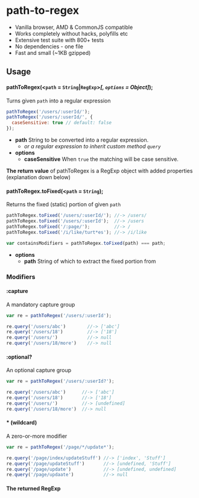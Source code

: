 # path-to-regex

  - Vanilla browser, AMD & CommonJS compatible
  - Works completely without hacks, polyfills etc
  - Extensive test suite with 800+ tests
  - No dependencies - one file
  - Fast and small (~1KB gzipped)

## Usage

#### pathToRegex(<`path` = `String`|`RegExp`>*[, `options` = Object]*);
Turns given `path` into a regular expression
```javascript
pathToRegex('/users/:userId/');
pathToRegex('/users/:userId/', {
  caseSensitive: true // default: false
});
```

- **path** String to be converted into a regular expression.
    - *or a regular expression to inherit  custom method `query`*
- **options**
  - **caseSensitive** When `true` the matching will be case sensitive.

**The return value** of pathToRegex is a RegExp object with added properties (explanation down below) 

#### pathToRegex.toFixed(<`path` = `String`);
Returns the fixed (static) portion of given `path`
```javascript
pathToRegex.toFixed('/users/:userId/'); //-> /users/
pathToRegex.toFixed('/users/:userId');  //-> /users
pathToRegex.toFixed('/:page/');         //-> /
pathToRegex.toFixed('/i/like/turt*es'); //-> /i/like

var containsModifiers = pathToRegex.toFixed(path) === path;
```
- **options**
  - **path** String of which to extract the fixed portion from


### Modifiers
#### :capture
A mandatory capture group
```javascript
var re = pathToRegex('/users/:userId');

re.query('/users/abc')        //-> ['abc']
re.query('/users/18')         //-> ['18']
re.query('/users/')           //-> null
re.query('/users/18/more')    //-> null
```

#### :optional?
An optional capture group
```javascript
var re = pathToRegex('/users/:userId?');

re.query('/users/abc')      //-> ['abc']
re.query('/users/18')       //-> ['18']
re.query('/users/')         //-> [undefined]
re.query('/users/18/more')  //-> null
```

#### * (wildcard)
A zero-or-more modifier
```javascript
var re = pathToRegex('/page/*/update*');

re.query('/page/index/updateStuff') //-> ['index', 'Stuff']
re.query('/page/updateStuff')       //-> [undefined, 'Stuff']
re.query('/page/update')            //-> [undefined, undefined]
re.query('/page/updaate')           //-> null
```

#### The returned RegExp


